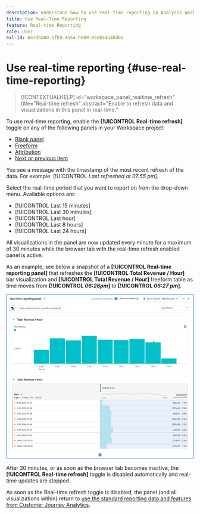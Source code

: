 ```yaml
---
description: Understand how to use real-time reporting in Analysis Workspace.
title: Use Real-Time Reporting
feature: Real-time Reporting
role: User
exl-id: 6e7dba80-5fb9-4554-b989-85eb54a4bd6a
---
```

# Use real-time reporting {#use-real-time-reporting}

>[!CONTEXTUALHELP]
>id="workspace_panel_realtime_refresh"
>title="Real-time refresh"
>abstract="Enable to refresh data and visualizations in this panel in real-time."

To use real-time reporting, enable the **[!UICONTROL Real-time refresh]** toggle on any of the following panels in your Workspace project:

* [Blank panel](/help/analysis-workspace/c-panels/blank-panel.md)
* [Freeform](/help/analysis-workspace/c-panels/freeform-panel.md)
* [Attribution](/help/analysis-workspace/c-panels/attribution.md)
* [Next or previous item](/help/analysis-workspace/c-panels/next-previous.md)

You see a message with the timestamp of the most recent refresh of the data. For example: [!UICONTROL  *Last refreshed at 07:55 pm*].

Select the real-time period that you want to report on from the drop-down menu. Available options are:

* [!UICONTROL Last 15 minutes]
* [!UICONTROL Last 30 minutes]
* [!UICONTROL Last hour]
* [!UICONTROL Last 8 hours]
* [!UICONTROL Last 24 hours]

All visualizations in the panel are now updated every minute for a maximum of 30 minutes while the browser tab with the real-time refresh enabled panel is active.

As an example, see below a snapshot of a **[!UICONTROL Real-time reporting panel]** that refreshes the **[!UICONTROL Total Revenue / Hour]** bar visualization and **[!UICONTROL Total Revenue / Hour]** freeform table as time moves from **[!UICONTROL *06:26pm*]** to **[!UICONTROL *06:27 pm*]**.

![Real-time refresh](assets/real-time-refresh.gif)

After 30 minutes, or as soon as the browser tab becomes inactive, the **[!UICONTROL Real-time refresh]** toggle is disabled automatically and real-time updates are stopped.

As soon as the Real-time refresh toggle is disabled, the panel (and all visualizations within) return to [use the standard reporting data and features from Customer Journey Analytics](real-time.md#how-it-works).
